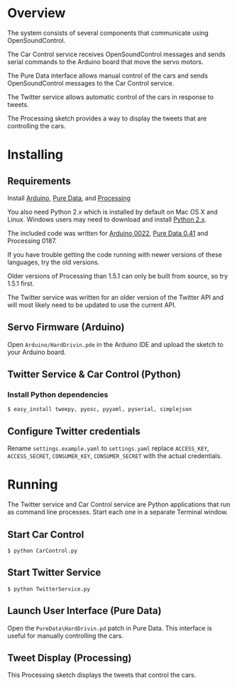 # Overview

The system consists of several components that communicate using OpenSoundControl.

The Car Control service receives OpenSoundControl messages and sends serial commands to the Arduino board that move the servo motors.

The Pure Data interface allows manual control of the cars and sends OpenSoundControl messages to the Car Control service.

The Twitter service allows automatic control of the cars in response to tweets.

The Processing sketch provides a way to display the tweets that are controlling the cars.

# Installing

## Requirements

Install [Arduino](https://www.arduino.cc/en/Main/Software), [Pure Data](https://puredata.info/downloads/pd-extended), and [Processing](https://processing.org/download/?processing)

You also need Python 2.x which is installed by default on Mac OS X and Linux. Windows users may need to download and install [Python 2.x](https://www.python.org/downloads/release/python-2711/).

The included code was written for [Arduino 0022](https://www.arduino.cc/en/Main/OldSoftwareReleases#00xx), [Pure Data 0.41](https://puredata.info/downloads/pure-data/releases/0.41.4) and Processing 0187.

If you have trouble getting the code running with newer versions of these languages, try the old versions.

Older versions of Processing than 1.5.1 can only be built from source, so try 1.5.1 first.

The Twitter service was written for an older version of the Twitter API and will most likely need to be updated to use the current API.

## Servo Firmware (Arduino)

Open `Arduino/HardDrivin.pde` in the Arduino IDE and upload the sketch to your Arduino board.

## Twitter Service & Car Control (Python)

### Install Python dependencies

    $ easy_install tweepy, pyosc, pyyaml, pyserial, simplejson

## Configure Twitter credentials

Rename `settings.example.yaml` to `settings.yaml` replace `ACCESS_KEY`, `ACCESS_SECRET`, `CONSUMER_KEY`, `CONSUMER_SECRET` with the actual credentials.

# Running

The Twitter service and Car Control service are Python applications that run as command line processes.
Start each one in a separate Terminal window.

## Start Car Control

    $ python CarControl.py

## Start Twitter Service

    $ python TwitterService.py

## Launch User Interface (Pure Data)

Open the `PureData\HardDrivin.pd` patch in Pure Data. This interface is useful for manually controlling the cars.

## Tweet Display (Processing)

This Processing sketch displays the tweets that control the cars.
